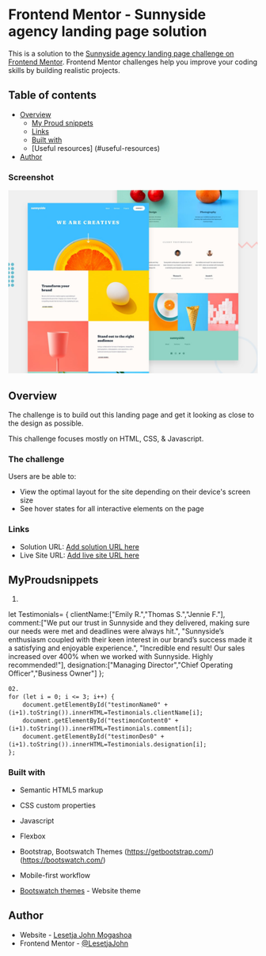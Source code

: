 # Frontend Mentor - Sunnyside agency landing page solution

This is a solution to the [Sunnyside agency landing page challenge on Frontend Mentor](https://www.frontendmentor.io/challenges/sunnyside-agency-landing-page-7yVs3B6ef). Frontend Mentor challenges help you improve your coding skills by building realistic projects.

## Table of contents

- [Overview](#overview)
  - [My Proud snippets](#the-challenge)
  - [Links](#links)
  - [Built with](#built-with)
  - [Useful resources] (#useful-resources)
- [Author](#author)

### Screenshot

![Design preview for the Sunnyside agency landing page coding challenge](./design/desktop-preview.jpg)

## Overview

The challenge is to build out this landing page and get it looking as close to the design as possible.

This challenge focuses mostly on HTML, CSS, & Javascript.

### The challenge

Users are be able to:

- View the optimal layout for the site depending on their device's screen size
- See hover states for all interactive elements on the page

### Links

- Solution URL: [Add solution URL here](https://github.com/LesetjaJohn/codetribe_bootcamp.git)
- Live Site URL: [Add live site URL here](https://sunny-side-4b0ec.web.app/)

## MyProudsnippets

  01.

  let Testimonials=
    {
        clientName:["Emily R.","Thomas S.","Jennie F."],
        comment:["We put our trust in Sunnyside and they delivered, making sure our needs were met and deadlines were always hit.",
                "Sunnyside’s enthusiasm coupled with their keen interest in our brand’s success made it a satisfying and enjoyable experience.",
                "Incredible end result! Our sales increased over 400% when we worked with Sunnyside. Highly recommended!"],
        designation:["Managing Director","Chief Operating Officer","Business Owner"]
    };

    02.
    for (let i = 0; i <= 3; i++) {
        document.getElementById("testimonName0" + (i+1).toString()).innerHTML=Testimonials.clientName[i];
        document.getElementById("testimonContent0" + (i+1).toString()).innerHTML=Testimonials.comment[i];
        document.getElementById("testimonDes0" + (i+1).toString()).innerHTML=Testimonials.designation[i];
    };

### Built with

- Semantic HTML5 markup
- CSS custom properties
- Javascript
- Flexbox
- Bootstrap, Bootswatch Themes
(<https://getbootstrap.com/>) (<https://bootswatch.com/>)
- Mobile-first workflow

- [Bootswatch themes](https://bootswatch.com/quartz/) - Website theme

## Author

- Website - [Lesetja John Mogashoa](https://ljmogashoa04.wixsite.com/softplugz)
- Frontend Mentor - [@LesetjaJohn](https://www.frontendmentor.io/profile/LesetjaJohn)
